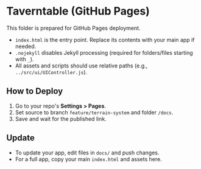 # Taverntable (GitHub Pages)

This folder is prepared for GitHub Pages deployment.

- `index.html` is the entry point. Replace its contents with your main app if needed.
- `.nojekyll` disables Jekyll processing (required for folders/files starting with `_`).
- All assets and scripts should use relative paths (e.g., `../src/ui/UIController.js`).

## How to Deploy
1. Go to your repo's **Settings > Pages**.
2. Set source to branch `feature/terrain-system` and folder `/docs`.
3. Save and wait for the published link.

## Update
- To update your app, edit files in `docs/` and push changes.
- For a full app, copy your main `index.html` and assets here.
